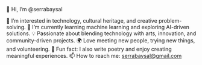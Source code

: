 👋 Hi, I’m @serrabaysal

👀 I’m interested in technology, cultural heritage, and creative problem-solving.
🌱 I’m currently learning machine learning and exploring AI-driven solutions.
💡 Passionate about blending technology with arts, innovation, and community-driven projects.
🌍 Love meeting new people, trying new things, and volunteering.
📝 Fun fact: I also write poetry and enjoy creating meaningful experiences.
📫 How to reach me: serrabaysal@gmail.com



